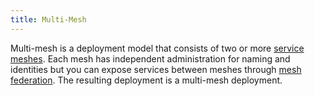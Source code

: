 ```yaml
---
title: Multi-Mesh
---
```


Multi-mesh is a deployment model that consists of two or more [service meshes](/docs/reference/glossary/#service-mesh).
Each mesh has independent administration for naming and identities but you can
expose services between meshes through [mesh federation](/docs/reference/glossary/#mesh-federation).
The resulting deployment is a multi-mesh deployment.
